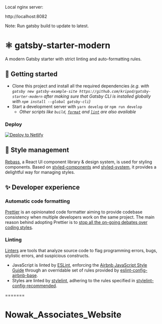 Local nginx server:

http://localhost:8082

Note: Run gatsby build to update to latest.


# ⚛️ gatsby-starter-modern

A modern Gatsby starter with strict linting and auto-formatting rules.

## 🚀 Getting started

- Clone this project and install all the required dependencies _(e.g. with `gatsby new gatsby-example-site https://github.com/kripod/gatsby-starter-modern` after making sure that Gatsby CLI is installed globally with `npm install --global gatsby-cli`)_
- Start a development server with `yarn develop` or `npm run develop`
  - _Other scripts like `build`, [`format`](#automatic-code-formatting) and [`lint`](#linting) are also available_

### Deploy

[![Deploy to Netlify](https://www.netlify.com/img/deploy/button.svg)](https://app.netlify.com/start/deploy?repository=https://github.com/kripod/gatsby-starter-modern)

## 💅 Style management

[Rebass][], a React UI component library & design system, is used for styling components. Based on [styled-components][] and [styled-system][], it provides a delightful way for managing styles.

[rebass]: https://jxnblk.com/rebass/
[styled-components]: https://www.styled-components.com/
[styled-system]: https://jxnblk.com/styled-system/

## ✨ Developer experience

### Automatic code formatting

[Prettier][] is an opinionated code formatter aiming to provide codebase consistency when multiple developers work on the same project. The main reason behind adopting Prettier is to [stop all the on-going debates over coding styles][].

[prettier]: https://prettier.io/
[stop all the on-going debates over coding styles]: https://prettier.io/docs/en/why-prettier.html

### Linting

[Linters][lint] are tools that analyze source code to flag programming errors, bugs, stylistic errors, and suspicious constructs.

- JavaScript is linted by [ESLint][], enforcing the [Airbnb JavaScript Style Guide][] through an overridable set of rules provided by [eslint-config-airbnb-base][].
- Styles are linted by [stylelint][], adhering to the rules specified in [stylelint-config-recommended][].

[lint]: https://en.wikipedia.org/wiki/Lint_(software)
[eslint]: https://eslint.org/
[airbnb javascript style guide]: https://github.com/airbnb/javascript
[eslint-config-airbnb-base]: https://github.com/airbnb/javascript/tree/master/packages/eslint-config-airbnb-base
[stylelint]: https://stylelint.io/
[stylelint-config-recommended]: https://github.com/stylelint/stylelint-config-recommended
=======
# Nowak_Associates_Website

